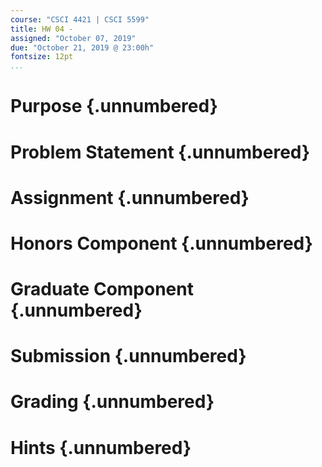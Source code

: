 ```yaml
---
course: "CSCI 4421 | CSCI 5599"
title: HW 04 -
assigned: "October 07, 2019"
due: "October 21, 2019 @ 23:00h"
fontsize: 12pt
...
```


# Purpose {.unnumbered}

# Problem Statement {.unnumbered}

# Assignment {.unnumbered}

# Honors Component {.unnumbered}

# Graduate Component {.unnumbered}

# Submission {.unnumbered}

# Grading {.unnumbered}

# Hints {.unnumbered}
